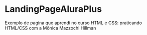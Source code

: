 # LandingPageAluraPlus
Exemplo de pagina que aprendi no curso HTML e CSS: praticando HTML/CSS com a Mônica Mazzochi Hillman
